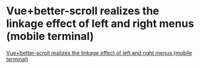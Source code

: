 # Vue+better-scroll realizes the linkage effect of left and right menus (mobile terminal)
[Vue+better-scroll realizes the linkage effect of left and right menus (mobile terminal)](https://aiwithcloud.com/2022/09/16/vuebetter_scroll_realizes_the_linkage_effect_of_left_and_right_menus_mobile_terminal/)